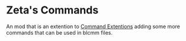 # Zeta's Commands
An mod that is an extention to [Command Extentions](https://bl-sdk.github.io/mods/CommandExtensions/) adding some more commands that can be used in blcmm files.
